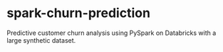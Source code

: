 # spark-churn-prediction
Predictive customer churn analysis using PySpark on Databricks with a large synthetic dataset.
